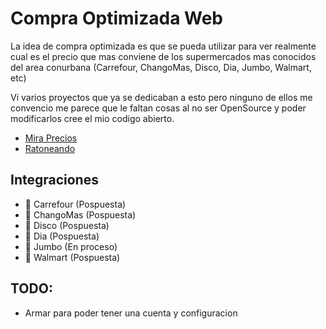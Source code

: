 # Compra Optimizada Web
La idea de compra optimizada es que se pueda utilizar para ver realmente cual es el precio que mas conviene de los supermercados mas conocidos del area conurbana (Carrefour, ChangoMas, Disco, Dia, Jumbo, Walmart, etc)

Vi varios proyectos que ya se dedicaban a esto pero ninguno de ellos me convencio me parece que le faltan cosas al no ser OpenSource y poder modificarlos cree el mio codigo abierto.

- [Mira Precios](https://www.miraprecios.com.ar/)
- [Ratoneando](https://ratoneando.ar/)

## Integraciones

- 🛒 Carrefour (Pospuesta)
- 🛒 ChangoMas (Pospuesta)
- 🛒 Disco (Pospuesta)
- 🛒 Dia (Pospuesta)
- 🔄 Jumbo (En proceso)
- 🛒 Walmart (Pospuesta)

## TODO:

- Armar para poder tener una cuenta y configuracion